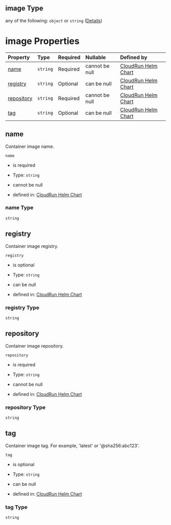 ## image Type

any of the following: `object` or `string` ([Details](values-1-properties-image.md))

# image Properties

| Property                  | Type     | Required | Nullable       | Defined by                                                                                                                                                      |
| :------------------------ | :------- | :------- | :------------- | :-------------------------------------------------------------------------------------------------------------------------------------------------------------- |
| [name](#name)             | `string` | Required | cannot be null | [CloudRun Helm Chart](values-1-properties-image-properties-name.md "https://github.com/helmless/google-cloudrun#/properties/image/properties/name")             |
| [registry](#registry)     | `string` | Optional | can be null    | [CloudRun Helm Chart](values-1-properties-image-properties-registry.md "https://github.com/helmless/google-cloudrun#/properties/image/properties/registry")     |
| [repository](#repository) | `string` | Required | cannot be null | [CloudRun Helm Chart](values-1-properties-image-properties-repository.md "https://github.com/helmless/google-cloudrun#/properties/image/properties/repository") |
| [tag](#tag)               | `string` | Optional | can be null    | [CloudRun Helm Chart](values-1-properties-image-properties-tag.md "https://github.com/helmless/google-cloudrun#/properties/image/properties/tag")               |

## name

Container image name.

`name`

* is required

* Type: `string`

* cannot be null

* defined in: [CloudRun Helm Chart](values-1-properties-image-properties-name.md "https://github.com/helmless/google-cloudrun#/properties/image/properties/name")

### name Type

`string`

## registry

Container image registry.

`registry`

* is optional

* Type: `string`

* can be null

* defined in: [CloudRun Helm Chart](values-1-properties-image-properties-registry.md "https://github.com/helmless/google-cloudrun#/properties/image/properties/registry")

### registry Type

`string`

## repository

Container image repository.

`repository`

* is required

* Type: `string`

* cannot be null

* defined in: [CloudRun Helm Chart](values-1-properties-image-properties-repository.md "https://github.com/helmless/google-cloudrun#/properties/image/properties/repository")

### repository Type

`string`

## tag

Container image tag. For example, 'latest' or '@sha256:abc123'.

`tag`

* is optional

* Type: `string`

* can be null

* defined in: [CloudRun Helm Chart](values-1-properties-image-properties-tag.md "https://github.com/helmless/google-cloudrun#/properties/image/properties/tag")

### tag Type

`string`
